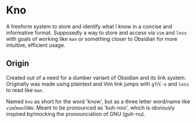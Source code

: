 # Kno

A freeform system to store and identify what I know in a concise and informative
format. Supposedly a way to store and access via `vim` and `less` with goals of
working like `man` or something closer to Obsidian for more intuitive, efficient
usage.

## Origin

Created out of a need for a dumber variant of Obsidian and its link system.
Originally was made using plaintext and Vim link jumps with `gf`/`C-o` and
`less` to read like `man`.

Named `kno` as short for the word 'know', but as a three letter word/name like
`vim`/`man`/`GNU`. Meant to be pronounced as 'kuh-noo', which is obviously
inspired by/mocking the pronounciation of GNU (guh-nu).
